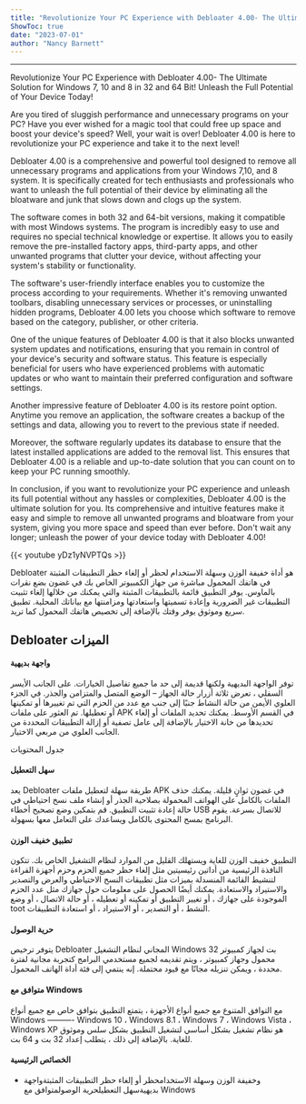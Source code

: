 ```yaml
---
title: "Revolutionize Your PC Experience with Debloater 4.00- The Ultimate Solution for Windows 7, 10 and 8 in 32 and 64 Bit! Unleash the Full Potential of Your Device Today!"
ShowToc: true 
date: "2023-07-01"
author: "Nancy Barnett"
---
```

*****
Revolutionize Your PC Experience with Debloater 4.00- The Ultimate Solution for Windows 7, 10 and 8 in 32 and 64 Bit! Unleash the Full Potential of Your Device Today!

Are you tired of sluggish performance and unnecessary programs on your PC? Have you ever wished for a magic tool that could free up space and boost your device's speed? Well, your wait is over! Debloater 4.00 is here to revolutionize your PC experience and take it to the next level!

Debloater 4.00 is a comprehensive and powerful tool designed to remove all unnecessary programs and applications from your Windows 7,10, and 8 system. It is specifically created for tech enthusiasts and professionals who want to unleash the full potential of their device by eliminating all the bloatware and junk that slows down and clogs up the system.

The software comes in both 32 and 64-bit versions, making it compatible with most Windows systems. The program is incredibly easy to use and requires no special technical knowledge or expertise. It allows you to easily remove the pre-installed factory apps, third-party apps, and other unwanted programs that clutter your device, without affecting your system's stability or functionality.

The software's user-friendly interface enables you to customize the process according to your requirements. Whether it's removing unwanted toolbars, disabling unnecessary services or processes, or uninstalling hidden programs, Debloater 4.00 lets you choose which software to remove based on the category, publisher, or other criteria.

One of the unique features of Debloater 4.00 is that it also blocks unwanted system updates and notifications, ensuring that you remain in control of your device's security and software status. This feature is especially beneficial for users who have experienced problems with automatic updates or who want to maintain their preferred configuration and software settings.

Another impressive feature of Debloater 4.00 is its restore point option. Anytime you remove an application, the software creates a backup of the settings and data, allowing you to revert to the previous state if needed.

Moreover, the software regularly updates its database to ensure that the latest installed applications are added to the removal list. This ensures that Debloater 4.00 is a reliable and up-to-date solution that you can count on to keep your PC running smoothly.

In conclusion, if you want to revolutionize your PC experience and unleash its full potential without any hassles or complexities, Debloater 4.00 is the ultimate solution for you. Its comprehensive and intuitive features make it easy and simple to remove all unwanted programs and bloatware from your system, giving you more space and speed than ever before. Don't wait any longer; unleash the power of your device today with Debloater 4.00!

{{< youtube yDz1yNVPTQs >}} 



Debloater هو أداة خفيفة الوزن وسهلة الاستخدام لحظر أو إلغاء حظر التطبيقات المثبتة في هاتفك المحمول مباشرة من جهاز الكمبيوتر الخاص بك في غضون بضع نقرات بالماوس. يوفر التطبيق قائمة بالتطبيقات المثبتة والتي يمكنك من خلالها إلغاء تثبيت التطبيقات غير الضرورية وإعادة تسميتها واستعادتها ومزامنتها مع بياناتك المحلية. تطبيق سريع وموثوق يوفر وقتك بالإضافة إلى تخصيص هاتفك المحمول كما تريد.
 
## Debloater الميزات
 
#### واجهة بديهية
 
توفر الواجهة البديهية ولكنها قديمة إلى حد ما جميع تفاصيل الخيارات. على الجانب الأيسر السفلي ، تعرض ثلاثة أزرار حالة الجهاز – الوضع المتصل والمتزامن والجذر. في الجزء العلوي الأيمن من حالة النشاط جنبًا إلى جنب مع عدد من الحزم التي تم تغييرها أو تمكينها أو تعطيلها. تم العثور على ملفات APK في القسم الأوسط. يمكنك تحديد الملفات أو إلغاء تحديدها من خانة الاختيار بالإضافة إلى عامل تصفية أو إزالة التطبيقات المحددة من الجانب العلوي من مربعي الاختيار.
 
جدول المحتويات
 
#### سهل التعطيل
 
يعد Debloater طريقة سهلة لتعطيل ملفات APK في غضون ثوانٍ قليلة. يمكنك حذف الملفات بالكامل على الهواتف المحمولة بصلاحية الجذر أو إنشاء ملف نسخ احتياطي في حالة إعادة تثبيت التطبيق. قم بتمكين وضع تصحيح أخطاء USB للاتصال بسرعة. يقوم البرنامج بمسح المحتوى بالكامل ويساعدك على التعامل معها بسهولة.
 
#### تطبيق خفيف الوزن
 
التطبيق خفيف الوزن للغاية ويستهلك القليل من الموارد لنظام التشغيل الخاص بك. تتكون النافذة الرئيسية من أداتين رئيسيتين مثل إلغاء حظر جميع الحزم وحزم أجهزة القراءة لتنشيط القائمة المنسدلة بميزات مثل تطبيقات النسخ الاحتياطي والعرض والتصدير والاستيراد والاستعادة. يمكنك أيضًا الحصول على معلومات حول جهازك مثل عدد الحزم الموجودة على جهازك ، أو تغيير التطبيق أو تمكينه أو تعطيله ، أو حالة الاتصال ، أو وضع toot النشط ، أو التصدير ، أو الاستيراد ، أو استعادة التطبيقات.
 
#### حرية الوصول
 
يتوفر ترخيص Debloater المجاني لنظام التشغيل Windows 32 بت لجهاز كمبيوتر محمول وجهاز كمبيوتر ، ويتم تقديمه لجميع مستخدمي البرامج كتجربة مجانية لفترة محددة ، ويمكن تنزيله مجانًا مع قيود محتملة. إنه ينتمي إلى فئة أداة الهاتف المحمول.
 
#### متوافق مع Windows
 
مع التوافق المتنوع مع جميع أنواع الأجهزة ، يتمتع التطبيق بتوافق خاص مع جميع أنواع Windows ———- Windows 10 ، Windows 8.1 ، Windows 7 ، Windows Vista ، Windows XP هو نظام تشغيل بشكل أساسي لتشغيل التطبيق بشكل سلس وموثوق للغاية. بالإضافة إلى ذلك ، يتطلب إعداد 32 بت و 64 بت.
 
#### الخصائص الرئيسية
 
- وخفيفة الوزن وسهلة الاستخدامحظر أو إلغاء حظر التطبيقات المثبتةواجهة بديهيةسهل التعطيلحرية الوصولمتوافق مع Windows




